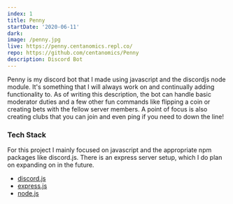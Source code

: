```yaml
---
index: 1
title: Penny
startDate: '2020-06-11'
dark:
image: /penny.jpg
live: https://penny.centanomics.repl.co/
repo: https://github.com/centanomics/Penny
description: Discord Bot
---
```


Penny is my discord bot that I made using javascript and the discordjs node module. It's something that I will always work on and continually adding functionality to. As of writing this description, the bot can handle basic moderator duties and a few other fun commands like flipping a coin or creating bets with the fellow server members. A point of focus is also creating clubs that you can join and even ping if you need to down the line!

### Tech Stack

For this project I mainly focused on javascript and the appropriate npm packages like discord.js. There is an express server setup, which I do plan on expanding on in the future.

- [discord.js](https://discord.js.org/#/)
- [express.js](https://expressjs.com/)
- [node.js](https://nodejs.org/)
